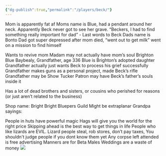 ```yaml
---
{"dg-publish":true,"permalink":"/players/beck/"}
---
```


Mom is apparently fat af
Moms name is Blue, had a pendant around her neck. Apparently Beck never got to see her grave. 
“Beckers, I had to find something really important for dad” - Last words to Beck
Dads name is Bonto
Dad got super depressed after mom died, “went out to get milk” went on a mission to find himself

Wants to revive mom
Madam may not actually have mom’s soul
Brighton Blue Baybealy, Grandfather, age 336
Blue is Brighton’s adopted daughter
Grandfather actually just wants Beck to process his grief successfully
Grandfather makes guns as a personal project, made Beck’s rifle
Grandfather may be Show Tucker
Patron may have Beck’s father’s souls inside it

Has a lot of dead brothers and sisters, or cousins who perished for reasons (or just aren’t related 
to the business)

Shop name: Bright Bright Bluepers Guild
Might be extraplanar
Grandpa sayings:

People in huts have powerful magic
Hags will give you the world for the right price
Skipping ahead is the best way to get things in life
People who like lizards are EVIL. Lizard people steal, rob stores, don’t pay taxes, 
You shouldn't judge people if you dont know them yet
Any corpse left attended is free advertising
Manners are for Beta Males
Weddings are a waste of money
**![](https://lh7-rt.googleusercontent.com/docsz/AD_4nXdwhfyFcxiE1CuD-aMjGY32tJrPias3gpT6o_gwqehK_nTwszkY-Vl_DZNo6J1du-Isy3G9tp2MDHia3YOdqZRWUIXdQfXqCOTXGGuZX9x9DRb65GPL9LTl9wafkuQZ9wIoZxzDmB9ln6s99mh5mQ09NV52?key=moUHlwcyxT8TMCMysvMF1Q)**